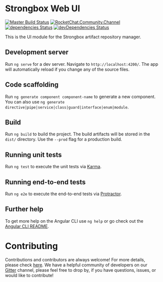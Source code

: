 # Strongbox Web UI
[![Master Build Status](https://dev.carlspring.org/jenkins/buildStatus/icon?job=strongbox/strongbox-web-ui/master)](https://dev.carlspring.org/jenkins/blue/organizations/jenkins/strongbox%2Fstrongbox-web-ui/activity/?branch=master)
[![RocketChat.Community.Channel](https://chat.carlspring.org/images/join-chat.svg)](https://chat.carlspring.org/channel/community)
[![dependencies Status](https://david-dm.org/strongbox/strongbox-web-ui/status.svg)](https://david-dm.org/strongbox/strongbox-web-ui)
[![devDependencies Status](https://david-dm.org/strongbox/strongbox-web-ui/dev-status.svg)](https://david-dm.org/strongbox/strongbox-web-ui?type=dev)

This is the UI module for the Strongbox artifact repository manager.

## Development server

Run `ng serve` for a dev server. Navigate to `http://localhost:4200/`. The app will automatically reload if you change any of the source files.

## Code scaffolding

Run `ng generate component component-name` to generate a new component. You can also use `ng generate directive|pipe|service|class|guard|interface|enum|module`.

## Build

Run `ng build` to build the project. The build artifacts will be stored in the `dist/` directory. Use the `--prod` flag for a production build.

## Running unit tests

Run `ng test` to execute the unit tests via [Karma](https://karma-runner.github.io).

## Running end-to-end tests

Run `ng e2e` to execute the end-to-end tests via [Protractor](http://www.protractortest.org/).

## Further help

To get more help on the Angular CLI use `ng help` or go check out the [Angular CLI README](https://github.com/angular/angular-cli/blob/master/README.md).

# Contributing
Contributions and contributors are always welcome! For more details, please check [here](https://github.com/strongbox/strongbox/blob/master/CONTRIBUTING.md). We have a helpful community of developers on our [Gitter](https://gitter.im/strongbox/strongbox) channel, please feel free to drop by, if you have questions, issues, or would like to contribute!
